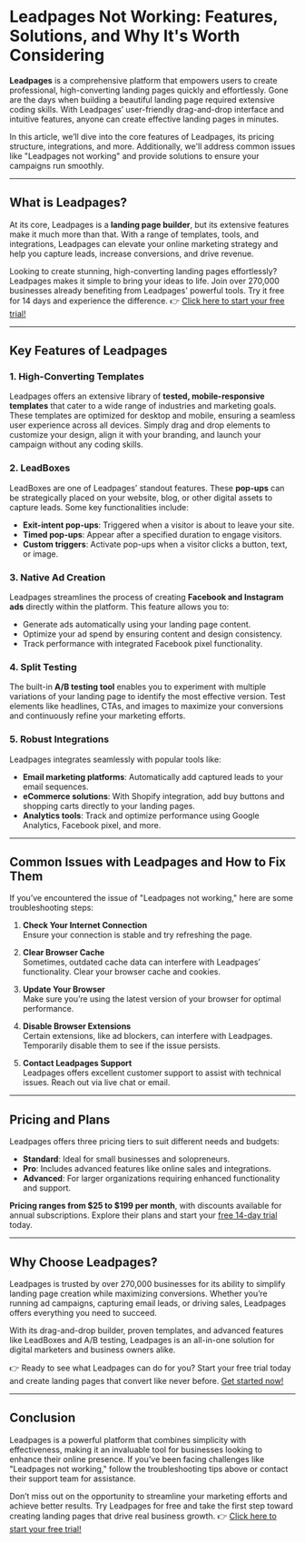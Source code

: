 # Leadpages Not Working: Features, Solutions, and Why It's Worth Considering

**Leadpages** is a comprehensive platform that empowers users to create professional, high-converting landing pages quickly and effortlessly. Gone are the days when building a beautiful landing page required extensive coding skills. With Leadpages’ user-friendly drag-and-drop interface and intuitive features, anyone can create effective landing pages in minutes.

In this article, we’ll dive into the core features of Leadpages, its pricing structure, integrations, and more. Additionally, we'll address common issues like "Leadpages not working" and provide solutions to ensure your campaigns run smoothly.

---

## What is Leadpages?

At its core, Leadpages is a **landing page builder**, but its extensive features make it much more than that. With a range of templates, tools, and integrations, Leadpages can elevate your online marketing strategy and help you capture leads, increase conversions, and drive revenue.

Looking to create stunning, high-converting landing pages effortlessly? Leadpages makes it simple to bring your ideas to life. Join over 270,000 businesses already benefiting from Leadpages' powerful tools. Try it free for 14 days and experience the difference. 👉 [Click here to start your free trial!](https://bit.ly/LEadPages)

---

## Key Features of Leadpages

### 1. High-Converting Templates
Leadpages offers an extensive library of **tested, mobile-responsive templates** that cater to a wide range of industries and marketing goals. These templates are optimized for desktop and mobile, ensuring a seamless user experience across all devices. Simply drag and drop elements to customize your design, align it with your branding, and launch your campaign without any coding skills.

### 2. LeadBoxes
LeadBoxes are one of Leadpages’ standout features. These **pop-ups** can be strategically placed on your website, blog, or other digital assets to capture leads. Some key functionalities include:
- **Exit-intent pop-ups**: Triggered when a visitor is about to leave your site.
- **Timed pop-ups**: Appear after a specified duration to engage visitors.
- **Custom triggers**: Activate pop-ups when a visitor clicks a button, text, or image.

### 3. Native Ad Creation
Leadpages streamlines the process of creating **Facebook and Instagram ads** directly within the platform. This feature allows you to:
- Generate ads automatically using your landing page content.
- Optimize your ad spend by ensuring content and design consistency.
- Track performance with integrated Facebook pixel functionality.

### 4. Split Testing
The built-in **A/B testing tool** enables you to experiment with multiple variations of your landing page to identify the most effective version. Test elements like headlines, CTAs, and images to maximize your conversions and continuously refine your marketing efforts.

### 5. Robust Integrations
Leadpages integrates seamlessly with popular tools like:
- **Email marketing platforms**: Automatically add captured leads to your email sequences.
- **eCommerce solutions**: With Shopify integration, add buy buttons and shopping carts directly to your landing pages.
- **Analytics tools**: Track and optimize performance using Google Analytics, Facebook pixel, and more.

---

## Common Issues with Leadpages and How to Fix Them

If you’ve encountered the issue of "Leadpages not working," here are some troubleshooting steps:

1. **Check Your Internet Connection**  
   Ensure your connection is stable and try refreshing the page.

2. **Clear Browser Cache**  
   Sometimes, outdated cache data can interfere with Leadpages’ functionality. Clear your browser cache and cookies.

3. **Update Your Browser**  
   Make sure you’re using the latest version of your browser for optimal performance.

4. **Disable Browser Extensions**  
   Certain extensions, like ad blockers, can interfere with Leadpages. Temporarily disable them to see if the issue persists.

5. **Contact Leadpages Support**  
   Leadpages offers excellent customer support to assist with technical issues. Reach out via live chat or email.

---

## Pricing and Plans

Leadpages offers three pricing tiers to suit different needs and budgets:
- **Standard**: Ideal for small businesses and solopreneurs.
- **Pro**: Includes advanced features like online sales and integrations.
- **Advanced**: For larger organizations requiring enhanced functionality and support.

**Pricing ranges from $25 to $199 per month**, with discounts available for annual subscriptions. Explore their plans and start your [free 14-day trial](https://bit.ly/LEadPages) today.

---

## Why Choose Leadpages?

Leadpages is trusted by over 270,000 businesses for its ability to simplify landing page creation while maximizing conversions. Whether you’re running ad campaigns, capturing email leads, or driving sales, Leadpages offers everything you need to succeed.

With its drag-and-drop builder, proven templates, and advanced features like LeadBoxes and A/B testing, Leadpages is an all-in-one solution for digital marketers and business owners alike.

👉 Ready to see what Leadpages can do for you? Start your free trial today and create landing pages that convert like never before. [Get started now!](https://bit.ly/LEadPages)

---

## Conclusion

Leadpages is a powerful platform that combines simplicity with effectiveness, making it an invaluable tool for businesses looking to enhance their online presence. If you’ve been facing challenges like "Leadpages not working," follow the troubleshooting tips above or contact their support team for assistance.

Don’t miss out on the opportunity to streamline your marketing efforts and achieve better results. Try Leadpages for free and take the first step toward creating landing pages that drive real business growth. 👉 [Click here to start your free trial!](https://bit.ly/LEadPages)
